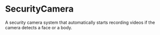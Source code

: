 # SecurityCamera
A security camera system that automatically starts recording videos if the camera detects a face or a body.
